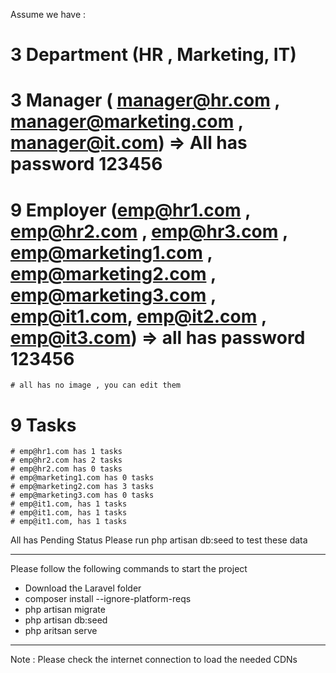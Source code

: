 Assume we have :

# 3 Department (HR , Marketing, IT)
# 3 Manager ( manager@hr.com , manager@marketing.com , manager@it.com) => All has password 123456
# 9 Employer (emp@hr1.com , emp@hr2.com , emp@hr3.com , emp@marketing1.com , emp@marketing2.com ,  emp@marketing3.com , emp@it1.com, emp@it2.com , emp@it3.com) => all has password 123456
    # all has no image , you can edit them
# 9 Tasks
	# emp@hr1.com has 1 tasks
	# emp@hr2.com has 2 tasks
	# emp@hr2.com has 0 tasks
	# emp@marketing1.com has 0 tasks
	# emp@marketing2.com has 3 tasks
	# emp@marketing3.com has 0 tasks
	# emp@it1.com, has 1 tasks
	# emp@it1.com, has 1 tasks
	# emp@it1.com, has 1 tasks

All has Pending Status
Please run php artisan db:seed to test these data
____________________________________________________________________________________________

Please follow the following commands to start the project

- Download the Laravel folder
- composer install --ignore-platform-reqs
- php artisan migrate
- php artisan db:seed
- php aritsan serve

____________________________________________________________________________________________


Note : Please check the internet connection to load the needed CDNs
